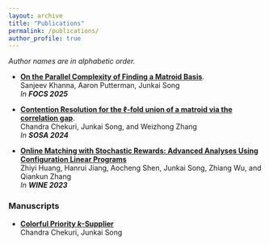 ```yaml
---
layout: archive
title: "Publications"
permalink: /publications/
author_profile: true
---
```


*Author names are in alphabetic order.*

- **[On the Parallel Complexity of Finding a Matroid Basis](https://arxiv.org/abs/2507.08194)**.<br>Sanjeev Khanna, Aaron Putterman, Junkai Song<br>*In **FOCS 2025***

- **[Contention Resolution for the $\ell$-fold union of a matroid via the correlation gap](/files/l-fold-matroid.pdf)**.<br>Chandra Chekuri, Junkai Song, and Weizhong Zhang<br>*In **SOSA 2024***

- **[Online Matching with Stochastic Rewards: Advanced Analyses Using Configuration Linear Programs](https://arxiv.org/abs/2309.10289)**<br>Zhiyi Huang, Hanrui Jiang, Aocheng Shen, Junkai Song, Zhiang Wu, and Qiankun Zhang<br>*In **WINE 2023***


### Manuscripts

- **[Colorful Priority $k$-Supplier](https://arxiv.org/abs/2406.14984)**<br>Chandra Chekuri, Junkai Song
